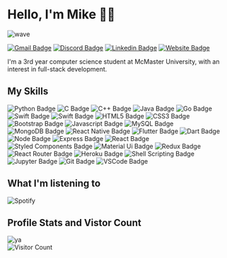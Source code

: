 <h1 align='start'>
Hello, I'm Mike 👨‍💻
</h1>


![wave](https://i.pinimg.com/originals/89/28/04/8928047925413253c6b2665a870b4846.gif)
                 
[![Gmail Badge](https://img.shields.io/badge/Gmail-D14836?style=for-the-badge&logo=gmail&logoColor=white)](mailto:yucheng.mike.dai@gmail.com)
[![Discord Badge](https://img.shields.io/badge/Discord-7289DA?style=for-the-badge&logo=discord&logoColor=white)](https://discord.gg/uJX2HnEv2J)
[![Linkedin Badge](https://img.shields.io/badge/LinkedIn-0077B5?style=for-the-badge&logo=linkedin&logoColor=white)](https://www.linkedin.com/in/yucheng-mike-dai/)
[![Website Badge](https://img.shields.io/badge/Website-21759B?style=for-the-badge&logo=wordpress&logoColor=white)](https://www.mikedai.ca)


<p>
  I'm a 3rd year computer science student at McMaster University, with an interest in full-stack development.
</p>

<h2>
My Skills
</h2>

![Python Badge](https://img.shields.io/badge/Python-14354C?style=for-the-badge&logo=python&logoColor=white)
![C Badge](https://img.shields.io/badge/C-00599C?style=for-the-badge&logo=c&logoColor=white)
![C++ Badge](https://img.shields.io/badge/C%2B%2B-00599C?style=for-the-badge&logo=c%2B%2B&logoColor=white)
![Java Badge](https://img.shields.io/badge/Java-ED8B00?style=for-the-badge&logo=java&logoColor=white)
![Go Badge](https://img.shields.io/badge/Go-00ADD8?style=for-the-badge&logo=go&logoColor=white)
![Swift Badge](https://img.shields.io/badge/Swift-FA7343?style=for-the-badge&logo=swift&logoColor=white)
![Swift Badge](https://img.shields.io/badge/Scala-DC322F?style=for-the-badge&logo=scala&logoColor=white)
![HTML5 Badge](https://img.shields.io/badge/HTML5-E34F26?style=for-the-badge&logo=html5&logoColor=white)
![CSS3 Badge](https://img.shields.io/badge/CSS3-1572B6?style=for-the-badge&logo=css3&logoColor=white)
![Bootstrap Badge](https://img.shields.io/badge/Bootstrap-563D7C?style=for-the-badge&logo=bootstrap&logoColor=white)
![Javascript Badge](https://img.shields.io/badge/JavaScript-F7DF1E?style=for-the-badge&logo=javascript&logoColor=black)
![MySQL Badge](https://img.shields.io/badge/MySQL-00000F?style=for-the-badge&logo=mysql&logoColor=white)
![MongoDB Badge](https://img.shields.io/badge/MongoDB-4EA94B?style=for-the-badge&logo=mongodb&logoColor=white)
![React Native Badge](https://img.shields.io/badge/React_Native-20232A?style=for-the-badge&logo=react&logoColor=61DAFB)
![Flutter Badge](https://img.shields.io/badge/Flutter-02569B?style=for-the-badge&logo=flutter&logoColor=white)
![Dart Badge](https://img.shields.io/badge/Dart-0175C2?style=for-the-badge&logo=dart&logoColor=white)
![Node Badge](https://img.shields.io/badge/Node.js-43853D?style=for-the-badge&logo=node.js&logoColor=white)
![Express Badge](https://img.shields.io/badge/Express.js-000000?style=for-the-badge&logo=express&logoColor=white)
![React Badge](https://img.shields.io/badge/React-20232A?style=for-the-badge&logo=react&logoColor=61DAFB)
![Styled Components Badge](https://img.shields.io/badge/styled--components-DB7093?style=for-the-badge&logo=styled-components&logoColor=white)
![Material Ui Badge](https://img.shields.io/badge/Material--UI-0081CB?style=for-the-badge&logo=material-ui&logoColor=white)
![Redux Badge](https://img.shields.io/badge/Redux-593D88?style=for-the-badge&logo=redux&logoColor=white)
![React Router Badge](https://img.shields.io/badge/React_Router-CA4245?style=for-the-badge&logo=react-router&logoColor=white)
![Heroku Badge](https://img.shields.io/badge/-Heroku-430098?style=flat-square&logo=heroku&logoColor=white)
![Shell Scripting Badge](https://img.shields.io/badge/Shell_Script-121011?style=for-the-badge&logo=gnu-bash&logoColor=white)
![Jupyter Badge](https://img.shields.io/badge/Jupyter-F37626.svg?&style=for-the-badge&logo=Jupyter&logoColor=white)
![Git Badge](https://img.shields.io/badge/Git-F05032?style=for-the-badge&logo=git&logoColor=white)
![VSCode Badge](https://img.shields.io/badge/Visual_Studio_Code-0078D4?style=for-the-badge&logo=visual%20studio%20code&logoColor=white)

<h2>
What I'm listening to
</h2>

![Spotify](https://daiy29.vercel.app/api/spotify)

<h2>
Profile Stats and Vistor Count
</h2>
<div>
  
![ya](https://github-readme-stats.vercel.app/api/top-langs/?username=daiy29&layout=compact)
<br/>
![Visitor Count](https://profile-counter.glitch.me/{daiy29}/count.svg)
</div>





